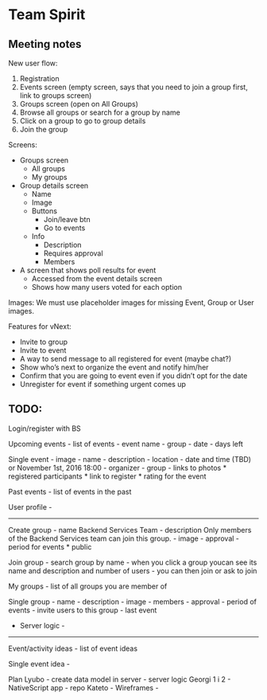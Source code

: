 # Team Spirit

## Meeting notes

New user flow:
1.	Registration
2.	Events screen (empty screen, says that you need to join a group first, link to groups screen)
3.	Groups screen (open on All Groups)
4.	Browse all groups or search for a group by name
5.	Click on a group to go to group details
6.	Join the group

Screens:
-	Groups screen
    - All groups
    - My groups
-	Group details screen
    - Name
    - Image
    - Buttons
        - Join/leave btn
        - Go to events
    - Info
        - Description
        - Requires approval
        - Members
-	A screen that shows poll results for event
    - Accessed from the event details screen
    - Shows how many users voted for each option

Images:
We must use placeholder images for missing Event, Group or User images.



Features for vNext:
-	Invite to group
-	Invite to event
-	A way to send message to all registered for event (maybe chat?)
-	Show who’s next to organize the event and notify him/her
-	Confirm that you are going to event even if you didn’t opt for the date
-	Unregister for event if something urgent comes up


## TODO:

Login/register with BS

Upcoming events
                - list of events
                                - event name
                                - group
                                - date
                                - days left
                
Single event
                - image
                - name
                - description
                - location
                - date and time (TBD) or November 1st, 2016 18:00
                - organizer
                - group
                - links to photos
                * registered participants
                * link to register
                * rating for the event
                
Past events
                - list of events in the past
                
User profile
                - 
                
------------------

Create group
                - name                                                                  Backend Services Team
                - description                                       Only members of the Backend Services team can join this group.
                - image
                - approval
                - period for events
                * public
                
Join group
                - search group by name
                - when you click a group youcan see its name and description and number of users
                - you can then join or ask to join
                

My groups
                - list of all groups you are member of
                
Single group
                - name
                - description
                - image
                - members
                - approval
                - period of events
                - invite users to this group
                - last event
                
- Server logic
                - 
                
                
                
                
-----------------------
                
Event/activity ideas
                - list of event ideas

Single event idea
                - 
                
                
                
                
Plan
Lyubo
                - create data model in server
                - server logic
Georgi 1 i 2
                - NativeScript app
                - repo
Kateto
                - Wireframes
                -
